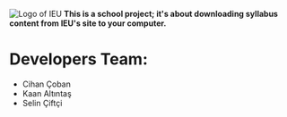 ![Logo of IEU](https://www.ieu.edu.tr/images/logoyeni_tr.png)
**This is a school project; it's about downloading syllabus content from IEU's site to your computer.**
# Developers Team: 
- Cihan Çoban
- Kaan Altıntaş
- Selin Çiftçi
